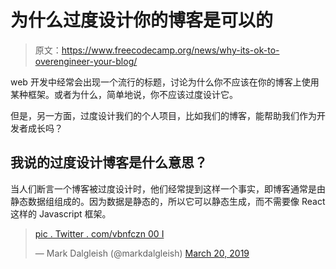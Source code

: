 # 为什么过度设计你的博客是可以的

> 原文：<https://www.freecodecamp.org/news/why-its-ok-to-overengineer-your-blog/>

web 开发中经常会出现一个流行的标题，讨论为什么你不应该在你的博客上使用某种框架。或者为什么，简单地说，你不应该过度设计它。

但是，另一方面，过度设计我们的个人项目，比如我们的博客，能帮助我们作为开发者成长吗？

## 我说的过度设计博客是什么意思？

当人们断言一个博客被过度设计时，他们经常提到这样一个事实，即博客通常是由静态数据组组成的。因为数据是静态的，所以它可以静态生成，而不需要像 React 这样的 Javascript 框架。

> [pic . Twitter . com/vbnfczn 00 I](https://t.co/VBNfczn00i)
> 
> — Mark Dalgleish (@markdalgleish) [March 20, 2019](https://twitter.com/markdalgleish/status/1108433814647300097?ref_src=twsrc%5Etfw)